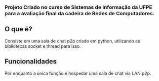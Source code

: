 ### Projeto Criado no curso de Sistemas de informação da UFPE para a avaliação final da cadeira de Redes de Computadores.


<h2>O que é?</h2>
Consiste em uma sala de chat p2p criado em python, utilizando as bibliotecas socket e thread para isso.
<h2>Funcionalidades</h2>
Por enquanto a única função é hospedar uma sala de chat via LAN p2p.

